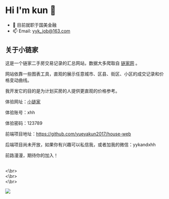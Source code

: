 # Hi I'm kun 👋

- 🔭 目前就职于国美金融
- 📫 Email: yyk_job@163.com

## 关于小链家

这是一个链家二手房交易记录的汇总网站，数据大多爬取自 [链家网](www.lianjia.com) 。

网站依靠一些图表工具，直观的展示任意城市、区县、街区、小区的成交记录和价格变动曲线。

我开发它的目的是为计划买房的人提供更直观的价格参考。

体验网址：[小链家](http://house.fengxiuge.top)

体验账号：xhh

体验密码：123789

前端项目地址：https://github.com/yueyakun2017/house-web

后端项目尚未开放，如果你有兴趣可以私信我，或者加我的微信：yykandxhh

前路漫漫，期待你的加入！

<br><\br>
<br><\br>
<br><\br>

[![](https://github-readme-stats.vercel.app/api?username=yueyakun2017)](https://blog.fengxiuge.top)

